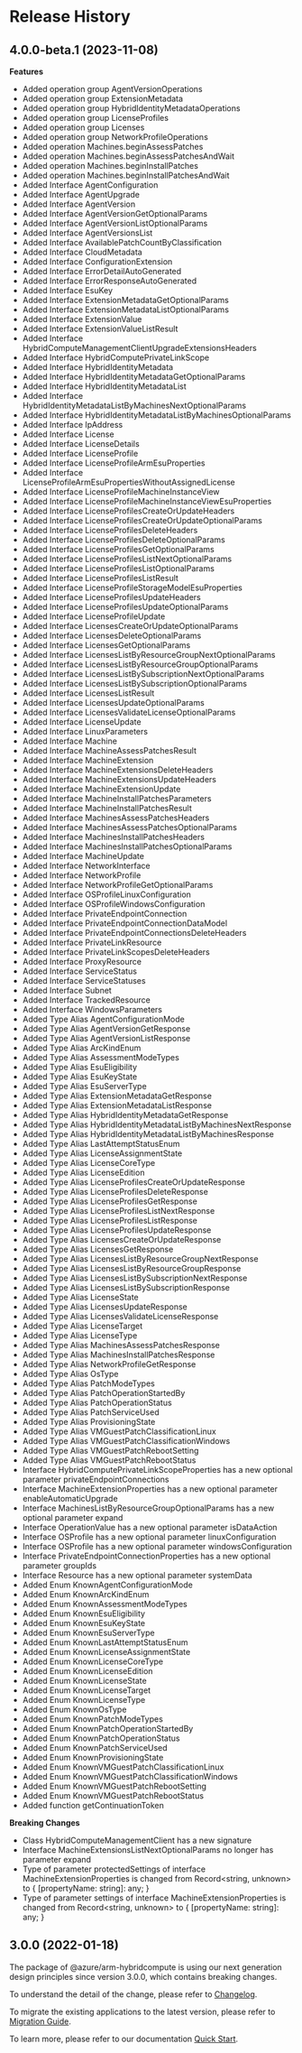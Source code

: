 # Release History
    
## 4.0.0-beta.1 (2023-11-08)
    
**Features**

  - Added operation group AgentVersionOperations
  - Added operation group ExtensionMetadata
  - Added operation group HybridIdentityMetadataOperations
  - Added operation group LicenseProfiles
  - Added operation group Licenses
  - Added operation group NetworkProfileOperations
  - Added operation Machines.beginAssessPatches
  - Added operation Machines.beginAssessPatchesAndWait
  - Added operation Machines.beginInstallPatches
  - Added operation Machines.beginInstallPatchesAndWait
  - Added Interface AgentConfiguration
  - Added Interface AgentUpgrade
  - Added Interface AgentVersion
  - Added Interface AgentVersionGetOptionalParams
  - Added Interface AgentVersionListOptionalParams
  - Added Interface AgentVersionsList
  - Added Interface AvailablePatchCountByClassification
  - Added Interface CloudMetadata
  - Added Interface ConfigurationExtension
  - Added Interface ErrorDetailAutoGenerated
  - Added Interface ErrorResponseAutoGenerated
  - Added Interface EsuKey
  - Added Interface ExtensionMetadataGetOptionalParams
  - Added Interface ExtensionMetadataListOptionalParams
  - Added Interface ExtensionValue
  - Added Interface ExtensionValueListResult
  - Added Interface HybridComputeManagementClientUpgradeExtensionsHeaders
  - Added Interface HybridComputePrivateLinkScope
  - Added Interface HybridIdentityMetadata
  - Added Interface HybridIdentityMetadataGetOptionalParams
  - Added Interface HybridIdentityMetadataList
  - Added Interface HybridIdentityMetadataListByMachinesNextOptionalParams
  - Added Interface HybridIdentityMetadataListByMachinesOptionalParams
  - Added Interface IpAddress
  - Added Interface License
  - Added Interface LicenseDetails
  - Added Interface LicenseProfile
  - Added Interface LicenseProfileArmEsuProperties
  - Added Interface LicenseProfileArmEsuPropertiesWithoutAssignedLicense
  - Added Interface LicenseProfileMachineInstanceView
  - Added Interface LicenseProfileMachineInstanceViewEsuProperties
  - Added Interface LicenseProfilesCreateOrUpdateHeaders
  - Added Interface LicenseProfilesCreateOrUpdateOptionalParams
  - Added Interface LicenseProfilesDeleteHeaders
  - Added Interface LicenseProfilesDeleteOptionalParams
  - Added Interface LicenseProfilesGetOptionalParams
  - Added Interface LicenseProfilesListNextOptionalParams
  - Added Interface LicenseProfilesListOptionalParams
  - Added Interface LicenseProfilesListResult
  - Added Interface LicenseProfileStorageModelEsuProperties
  - Added Interface LicenseProfilesUpdateHeaders
  - Added Interface LicenseProfilesUpdateOptionalParams
  - Added Interface LicenseProfileUpdate
  - Added Interface LicensesCreateOrUpdateOptionalParams
  - Added Interface LicensesDeleteOptionalParams
  - Added Interface LicensesGetOptionalParams
  - Added Interface LicensesListByResourceGroupNextOptionalParams
  - Added Interface LicensesListByResourceGroupOptionalParams
  - Added Interface LicensesListBySubscriptionNextOptionalParams
  - Added Interface LicensesListBySubscriptionOptionalParams
  - Added Interface LicensesListResult
  - Added Interface LicensesUpdateOptionalParams
  - Added Interface LicensesValidateLicenseOptionalParams
  - Added Interface LicenseUpdate
  - Added Interface LinuxParameters
  - Added Interface Machine
  - Added Interface MachineAssessPatchesResult
  - Added Interface MachineExtension
  - Added Interface MachineExtensionsDeleteHeaders
  - Added Interface MachineExtensionsUpdateHeaders
  - Added Interface MachineExtensionUpdate
  - Added Interface MachineInstallPatchesParameters
  - Added Interface MachineInstallPatchesResult
  - Added Interface MachinesAssessPatchesHeaders
  - Added Interface MachinesAssessPatchesOptionalParams
  - Added Interface MachinesInstallPatchesHeaders
  - Added Interface MachinesInstallPatchesOptionalParams
  - Added Interface MachineUpdate
  - Added Interface NetworkInterface
  - Added Interface NetworkProfile
  - Added Interface NetworkProfileGetOptionalParams
  - Added Interface OSProfileLinuxConfiguration
  - Added Interface OSProfileWindowsConfiguration
  - Added Interface PrivateEndpointConnection
  - Added Interface PrivateEndpointConnectionDataModel
  - Added Interface PrivateEndpointConnectionsDeleteHeaders
  - Added Interface PrivateLinkResource
  - Added Interface PrivateLinkScopesDeleteHeaders
  - Added Interface ProxyResource
  - Added Interface ServiceStatus
  - Added Interface ServiceStatuses
  - Added Interface Subnet
  - Added Interface TrackedResource
  - Added Interface WindowsParameters
  - Added Type Alias AgentConfigurationMode
  - Added Type Alias AgentVersionGetResponse
  - Added Type Alias AgentVersionListResponse
  - Added Type Alias ArcKindEnum
  - Added Type Alias AssessmentModeTypes
  - Added Type Alias EsuEligibility
  - Added Type Alias EsuKeyState
  - Added Type Alias EsuServerType
  - Added Type Alias ExtensionMetadataGetResponse
  - Added Type Alias ExtensionMetadataListResponse
  - Added Type Alias HybridIdentityMetadataGetResponse
  - Added Type Alias HybridIdentityMetadataListByMachinesNextResponse
  - Added Type Alias HybridIdentityMetadataListByMachinesResponse
  - Added Type Alias LastAttemptStatusEnum
  - Added Type Alias LicenseAssignmentState
  - Added Type Alias LicenseCoreType
  - Added Type Alias LicenseEdition
  - Added Type Alias LicenseProfilesCreateOrUpdateResponse
  - Added Type Alias LicenseProfilesDeleteResponse
  - Added Type Alias LicenseProfilesGetResponse
  - Added Type Alias LicenseProfilesListNextResponse
  - Added Type Alias LicenseProfilesListResponse
  - Added Type Alias LicenseProfilesUpdateResponse
  - Added Type Alias LicensesCreateOrUpdateResponse
  - Added Type Alias LicensesGetResponse
  - Added Type Alias LicensesListByResourceGroupNextResponse
  - Added Type Alias LicensesListByResourceGroupResponse
  - Added Type Alias LicensesListBySubscriptionNextResponse
  - Added Type Alias LicensesListBySubscriptionResponse
  - Added Type Alias LicenseState
  - Added Type Alias LicensesUpdateResponse
  - Added Type Alias LicensesValidateLicenseResponse
  - Added Type Alias LicenseTarget
  - Added Type Alias LicenseType
  - Added Type Alias MachinesAssessPatchesResponse
  - Added Type Alias MachinesInstallPatchesResponse
  - Added Type Alias NetworkProfileGetResponse
  - Added Type Alias OsType
  - Added Type Alias PatchModeTypes
  - Added Type Alias PatchOperationStartedBy
  - Added Type Alias PatchOperationStatus
  - Added Type Alias PatchServiceUsed
  - Added Type Alias ProvisioningState
  - Added Type Alias VMGuestPatchClassificationLinux
  - Added Type Alias VMGuestPatchClassificationWindows
  - Added Type Alias VMGuestPatchRebootSetting
  - Added Type Alias VMGuestPatchRebootStatus
  - Interface HybridComputePrivateLinkScopeProperties has a new optional parameter privateEndpointConnections
  - Interface MachineExtensionProperties has a new optional parameter enableAutomaticUpgrade
  - Interface MachinesListByResourceGroupOptionalParams has a new optional parameter expand
  - Interface OperationValue has a new optional parameter isDataAction
  - Interface OSProfile has a new optional parameter linuxConfiguration
  - Interface OSProfile has a new optional parameter windowsConfiguration
  - Interface PrivateEndpointConnectionProperties has a new optional parameter groupIds
  - Interface Resource has a new optional parameter systemData
  - Added Enum KnownAgentConfigurationMode
  - Added Enum KnownArcKindEnum
  - Added Enum KnownAssessmentModeTypes
  - Added Enum KnownEsuEligibility
  - Added Enum KnownEsuKeyState
  - Added Enum KnownEsuServerType
  - Added Enum KnownLastAttemptStatusEnum
  - Added Enum KnownLicenseAssignmentState
  - Added Enum KnownLicenseCoreType
  - Added Enum KnownLicenseEdition
  - Added Enum KnownLicenseState
  - Added Enum KnownLicenseTarget
  - Added Enum KnownLicenseType
  - Added Enum KnownOsType
  - Added Enum KnownPatchModeTypes
  - Added Enum KnownPatchOperationStartedBy
  - Added Enum KnownPatchOperationStatus
  - Added Enum KnownPatchServiceUsed
  - Added Enum KnownProvisioningState
  - Added Enum KnownVMGuestPatchClassificationLinux
  - Added Enum KnownVMGuestPatchClassificationWindows
  - Added Enum KnownVMGuestPatchRebootSetting
  - Added Enum KnownVMGuestPatchRebootStatus
  - Added function getContinuationToken

**Breaking Changes**

  - Class HybridComputeManagementClient has a new signature
  - Interface MachineExtensionsListNextOptionalParams no longer has parameter expand
  - Type of parameter protectedSettings of interface MachineExtensionProperties is changed from Record<string, unknown> to {
        [propertyName: string]: any;
    }
  - Type of parameter settings of interface MachineExtensionProperties is changed from Record<string, unknown> to {
        [propertyName: string]: any;
    }
    
    
## 3.0.0 (2022-01-18)

The package of @azure/arm-hybridcompute is using our next generation design principles since version 3.0.0, which contains breaking changes.

To understand the detail of the change, please refer to [Changelog](https://aka.ms/js-track2-changelog).

To migrate the existing applications to the latest version, please refer to [Migration Guide](https://aka.ms/js-track2-migration-guide).

To learn more, please refer to our documentation [Quick Start](https://aka.ms/js-track2-quickstart).
